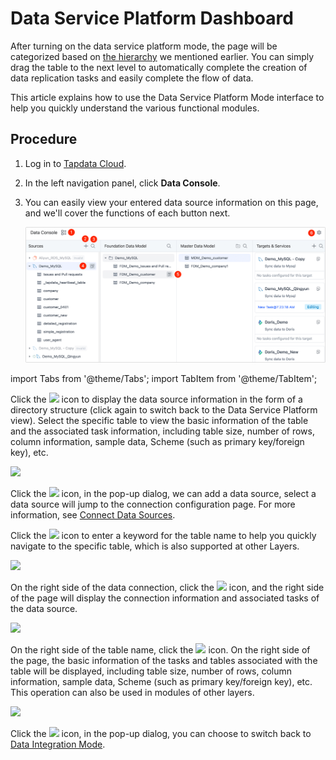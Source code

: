 # Data Service Platform Dashboard

After turning on the data service platform mode, the page will be categorized based on [the hierarchy](enable-daas-mode.md) we mentioned earlier. You can simply drag the table to the next level to automatically complete the creation of data replication tasks and easily complete the flow of data. 

This article explains how to use the Data Service Platform Mode interface to help you quickly understand the various functional modules.

## Procedure

1. Log in to [Tapdata Cloud](https://cloud.tapdata.io/).

2. In the left navigation panel, click **Data Console**.

3. You can easily view your entered data source information on this page, and we'll cover the functions of each button next.

   ![Data Integration Mode Interface](../../../images/daas_dashboard.png)

import Tabs from '@theme/Tabs';
import TabItem from '@theme/TabItem';

<Tabs className="unique-tabs">
    <TabItem value="5" label="① Switch View Model" default>

   <p>Click the <img src='/img/switch_icon.png'></img> icon to display the data source information in the form of a directory structure (click again to switch back to the Data Service Platform view). Select the specific table to view the basic information of the table and the associated task information, including table size, number of rows, column information, sample data, Scheme (such as primary key/foreign key), etc. </p>
   <img src='/img/data_category_view_en.png'></img>
   <p></p>
   </TabItem>
    <TabItem value="1" label="② Add Data Sources">
    <p>Click the <img src='/img/add_icon.png'></img> icon, in the pop-up dialog, we can add a data source, select a data source will jump to the connection configuration page. For more information, see <a href="../../connect-database/">Connect Data Sources</a>. </p>
   </TabItem>
   <TabItem value="2" label="③ Search Tables">

   <p>Click the <img src='/img/search_icon.png'></img> icon to enter a keyword for the table name to help you quickly navigate to the specific table, which is also supported at other Layers. </p>
   <img src='/img/daas_search_table_en.png'></img>
   </TabItem>
   <TabItem value="3" label="④ Data Source Details">

   <p>On the right side of the data connection, click the <img src='/img/detail_icon.png'></img> icon, and the right side of the page will display the connection information and associated tasks of the data source. </p>
   <img src='/img/data_source_detail_en.png'></img>
   </TabItem>
   <TabItem value="4" label="⑤ Table Details">

   <p>On the right side of the table name, click the <img src='/img/detail_icon.png'></img> icon. On the right side of the page, the basic information of the tasks and tables associated with the table will be displayed, including table size, number of rows, column information, sample data, Scheme (such as primary key/foreign key), etc. This operation can also be used in modules of other layers. </p>
   <img src='/img/cache_table_detail_en.png'></img>
   </TabItem>
   <TabItem value="6" label="⑥ Switch Model">

   <p>Click the <img src='/img/setting_icon.png'></img> icon, in the pop-up dialog, you can choose to switch back to <a href="../etl-mode/">Data Integration Mode</a>. </p>
</TabItem>
</Tabs>